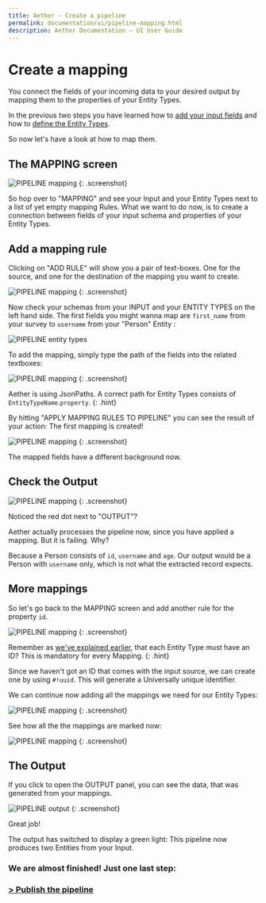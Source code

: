 ```yaml
---
title: Aether - Create a pipeline
permalink: documentation/ui/pipeline-mapping.html
description: Aether Documentation – UI User Guide
---
```


# Create a mapping

You connect the fields of your incoming data to your desired output by mapping them to the properties of your Entity Types.

In the previous two steps you have learned how to [add your input fields](pipeline-input.html) and how to [define the Entity Types](pipeline-output.html).

So now let's have a look at how to map them.

## The MAPPING screen

![PIPELINE mapping](../../images/screenshots/mapping-start.png)
{: .screenshot}

So hop over to "MAPPING" and see your Input and your Entity Types next to a list of yet empty mapping Rules.
What we want to do now, is to create a connection between fields of your input schema and properties of your Entity Types.

## Add a mapping rule

Clicking on "ADD RULE" will show you a pair of text-boxes. One for the source, and one for the destination of the mapping you want to create.

![PIPELINE mapping](../../images/screenshots/mapping-rule-start.png)
{: .screenshot}

Now check your schemas from your INPUT and your ENTITY TYPES on the left hand side. The first fields you might wanna map are `first_name` from your survey to `username` from your "Person" Entity :

![PIPELINE entity types](../../images/screenshots/mapping-rule-1.png)

To add the mapping, simply type the path of the fields into the related textboxes:

![PIPELINE mapping](../../images/screenshots/mapping-rule-2.png)
{: .screenshot}

Aether is using JsonPaths. A correct path for Entity Types consists of `EntityTypeName`.`property`.
{: .hint}

By hitting "APPLY MAPPING RULES TO PIPELINE" you can see the result of your action: The first mapping is created!

![PIPELINE mapping](../../images/screenshots/mapping-rule-applied.png)
{: .screenshot}

The mapped fields have a different background now.

## Check the Output

![PIPELINE mapping](../../images/screenshots/output-red.png)
{: .screenshot}

Noticed the red dot next to "OUTPUT"?

Aether actually processes the pipeline now, since you have applied a mapping. But it is failing. Why?

Because a Person consists of `id`, `username` and `age`. Our output would be a Person with `username` only, which is not what the extracted record expects.

## More mappings

So let's go back to the MAPPING screen and add another rule for the property `id`.

![PIPELINE mapping](../../images/screenshots/mapping-rule-3.png)
{: .screenshot}

Remember as [we've explained earlier](pipeline-output#add-an-entity-type), that each Entity Type must have an ID? This is mandatory for every Mapping.
{: .hint}

Since we haven't got an ID that comes with the input source, we can create one by using `#!uuid`. This will generate a Universally unique identifier.

We can continue now adding all the mappings we need for our Entity Types:

![PIPELINE mapping](../../images/screenshots/mapping-rule-4.png)
{: .screenshot}

See how all the the mappings are marked now:

![PIPELINE mapping](../../images/screenshots/mapping-rule-5.png)
{: .screenshot}

## The Output

If you click to open the OUTPUT panel, you can see the data, that was generated from your mappings.

![PIPELINE output](../../images/screenshots/output.png)
{: .screenshot}

Great job!

The output has switched to display a green light:
This pipeline now produces two Entities from your Input.

### We are almost finished! Just one last step:

### [> Publish the pipeline](pipeline-publish.html)
